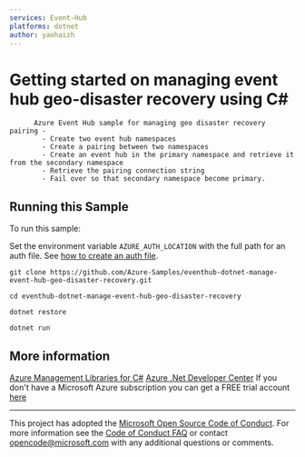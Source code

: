 ```yaml
---
services: Event-Hub
platforms: dotnet
author: yaohaizh
---
```


# Getting started on managing event hub geo-disaster recovery using C# #

          Azure Event Hub sample for managing geo disaster recovery pairing -
            - Create two event hub namespaces
            - Create a pairing between two namespaces
            - Create an event hub in the primary namespace and retrieve it from the secondary namespace
            - Retrieve the pairing connection string
            - Fail over so that secondary namespace become primary.


## Running this Sample ##

To run this sample:

Set the environment variable `AZURE_AUTH_LOCATION` with the full path for an auth file. See [how to create an auth file](https://github.com/Azure/azure-libraries-for-net/blob/master/AUTH.md).

    git clone https://github.com/Azure-Samples/eventhub-dotnet-manage-event-hub-geo-disaster-recovery.git

    cd eventhub-dotnet-manage-event-hub-geo-disaster-recovery

    dotnet restore

    dotnet run

## More information ##

[Azure Management Libraries for C#](https://github.com/Azure/azure-sdk-for-net/tree/Fluent)
[Azure .Net Developer Center](https://azure.microsoft.com/en-us/develop/net/)
If you don't have a Microsoft Azure subscription you can get a FREE trial account [here](http://go.microsoft.com/fwlink/?LinkId=330212)

---

This project has adopted the [Microsoft Open Source Code of Conduct](https://opensource.microsoft.com/codeofconduct/). For more information see the [Code of Conduct FAQ](https://opensource.microsoft.com/codeofconduct/faq/) or contact [opencode@microsoft.com](mailto:opencode@microsoft.com) with any additional questions or comments.